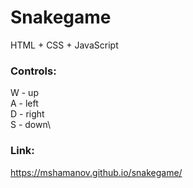 # Snakegame
HTML + CSS + JavaScript

### Controls:
W - up\
A - left\
D - right\
S - down\

### Link:
https://mshamanov.github.io/snakegame/
